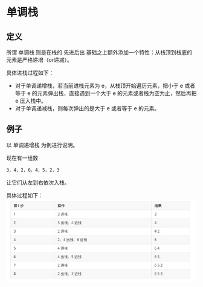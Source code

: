 # 单调栈
## 定义

所谓 单调栈 则是在栈的 先进后出 基础之上额外添加一个特性：从栈顶到栈底的元素是严格递增（or递减）。

具体进栈过程如下：

- 对于单调递增栈，若当前进栈元素为 e，从栈顶开始遍历元素，把小于 e 或者等于 e 的元素弹出栈，直接遇到一个大于 e 的元素或者栈为空为止，然后再把 e 压入栈中。
- 对于单调递减栈，则每次弹出的是大于 e 或者等于 e 的元素。

## 例子
以 单调递增栈 为例进行说明。

现在有一组数
```html
3，4，2，6，4，5，2，3
```
让它们从左到右依次入栈。

具体过程如下：
![](./pics/1571057385-519b5c8c93a567c.png)